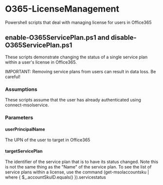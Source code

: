 # O365-LicenseManagement

Powershell scripts that deal with managing license for users in Office365

## enable-O365ServicePlan.ps1 and disable-O365ServicePlan.ps1
These scripts demonstrate changing the status of a single service plan within a user's license in Office365.

IMPORTANT:  Removing service plans from users can result in data loss.  Be careful!

### Assumptions

These scripts assume that the user has already authenticated using connect-msolservice.

### Parameters

#### userPrincipalName

The UPN of the user to target in Office365

#### targetServicePlan

The identifier of the service plan that is to have its status changed.  Note this is not the same thing as the "Name" of the service plan.  To see the list of service plans within a license, use the command (get-msolaccountsku | where { $_.accountSkuID.equals(<AccountSkuID>) }).servicestatus
